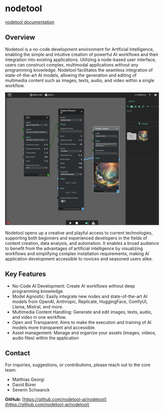 # nodetool

[nodetool documentation](nodetool.md)

## Overview
Nodetool is a no-code development environment for Artificial Intelligence, enabling the simple and intuitive creation of powerful AI workflows and their integration into existing applications. Utilizing a node-based user interface, users can construct complex, multimodal applications without any programming knowledge. Nodetool facilitates the seamless integration of state-of-the-art AI models, allowing the generation and editing of multimedia content such as images, texts, audio, and video within a single workflow. 

![nodetool](nodetool.png)

Nodetool opens up a creative and playful access to current technologies, supporting both beginners and experienced developers in the fields of content creation, data analysis, and automation. It enables a broad audience to benefit from the advantages of artificial intelligence by visualizing workflows and simplifying complex installation requirements, making AI application development accessible to novices and seasoned users alike.


## Key Features
* No-Code AI Development: Create AI workflows without deep programming knowledge.
* Model Agnostic: Easily integrate new nodes and state-of-the-art AI models from OpenAI, Anthropic, Replicate, HuggingFace, ComfyUI, Llama, Mistral, and more.
* Multimedia Content Handling: Generate and edit images, texts, audio, and video in one workflow.
* Open and Transparent: Aims to make the execution and training of AI models more transparent and accessible.
* Asset management: Manage and organize your assets (images, videos, audio files) within the application

## Contact

For inquiries, suggestions, or contributions, please reach out to the core team:

- Matthias Georgi
- David Bürer
- Severin Schwanck

**GitHub:** [https://github.com/nodetool-ai/nodetool](https://github.com/nodetool-ai/nodetool)
